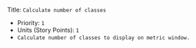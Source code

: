 Title: `Calculate number of classes`
  - Priority: `1`
  - Units (Story Points): `1`
  - `Calculate number of classes to display on metric window.`